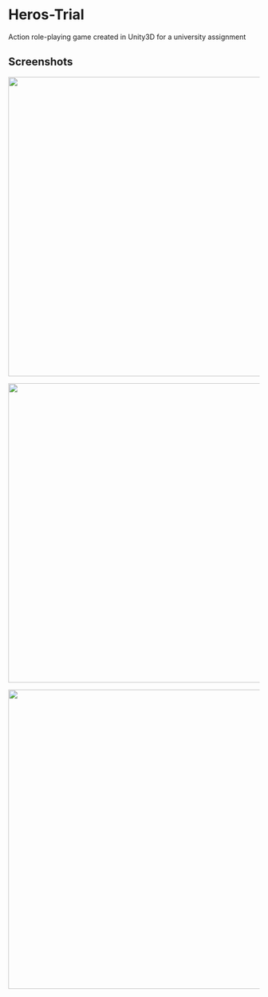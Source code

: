 # Heros-Trial
Action role-playing game created in Unity3D for a university assignment

## Screenshots
<p align="center">
  <img src="https://user-images.githubusercontent.com/109433880/179399115-1edb81c8-00c8-4c67-a676-a8dd8b63f5ae.png" width="600"/>
</p>

<p align="center">
  <img src="https://user-images.githubusercontent.com/109433880/179399295-98915124-d5b8-4577-806f-a9cdb3b49984.png" width="600"/>
</p>

<p align="center">
  <img src="https://user-images.githubusercontent.com/109433880/179399338-2bcb45ef-b4eb-45b4-b0d9-77f36b7d3008.png" width="600"/>
</p>
